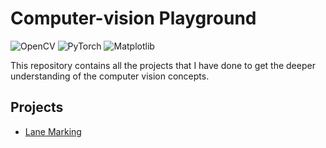 # Computer-vision Playground
![OpenCV](https://img.shields.io/badge/opencv-%23white.svg?style=for-the-badge&logo=opencv&logoColor=white)  ![PyTorch](https://img.shields.io/badge/PyTorch-%23EE4C2C.svg?style=for-the-badge&logo=PyTorch&logoColor=white)  ![Matplotlib](https://img.shields.io/badge/Matplotlib-%23ffffff.svg?style=for-the-badge&logo=Matplotlib&logoColor=black)

This repository contains all the projects that I have done to get the deeper understanding of the  computer vision concepts.

## Projects
* [Lane Marking](lane-marking/README.md)
